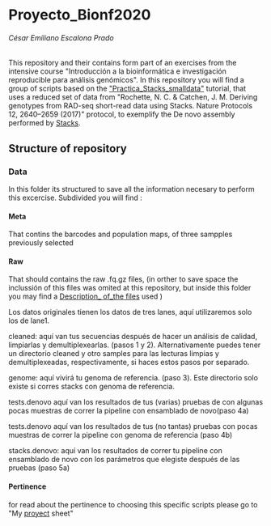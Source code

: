 # Proyecto_Bionf2020
###### César Emiliano Escalona Prado
This repository and their contains form part of an exercises from the intensive course "Introducción a la bioinformática e investigación reproducible para análisis genómicos". In this repository you will find a group of scripts based on the  ["Practica_Stacks_smalldata"](https://github.com/u-genoma/BioinfinvRepro/blob/master/Unidad8/GBS-RAD/Practica_Stacks_smalldata.md) tutorial, that uses a reduced set of data from "Rochette, N. C. & Catchen, J. M. Deriving genotypes from RAD-seq short-read data using Stacks. Nature Protocols 12, 2640–2659 (2017)" protocol, to exemplify the De novo  assembly performed by [Stacks](http://catchenlab.life.illinois.edu/stacks/manual/).

## Structure of repository

### Data
In this folder its structured to save all the information necesary to perform this excercise. Subdivided you will find :
#### Meta
That contins the barcodes and population maps, of three sampples previously selected 
#### Raw 
That should contains the raw .fq.gz files, (in orther to save space the inclussión of this files was omited at this repository, but inside this folder you may find a [Description_ of_the files](http://catchenlab.life.illinois.edu/stacks/manual/) used ) 

Los datos originales tienen los datos de tres lanes, aquí utilizaremos solo los de lane1.

cleaned: aquí van tus secuencias después de hacer un análisis de calidad, limpiarlas y demultiplexearlas. (pasos 1 y 2).
Alternativamente puedes tener un directorio cleaned y otro samples para las lecturas limpias y demultiplexeadas, respectivamente, si haces estos pasos por separado.

genome: aquí vivirá tu genoma de referencia. (paso 3). Este directorio solo existe si corres stacks con genoma de referencia.

tests.denovo aquí van los resultados de tus (varias) pruebas de con algunas pocas muestras de correr la pipeline con ensamblado de novo(paso 4a)

tests.denovo aquí van los resultados de tus (no tantas) pruebas con pocas muestras de correr la pipeline con genoma de referencia (paso 4b)

stacks.denovo: aquí van los resultados de correr tu pipeline con ensamblado de novo con los parámetros que elegiste después de las pruebas (paso 5a)



#### Pertinence 
for read about the pertinence to choosing this specific scripts please go to "My [proyect](https://github.com/CEEP10101991/Proyecto_Bionf2020/blob/master/About_my_Project.md) sheet"
